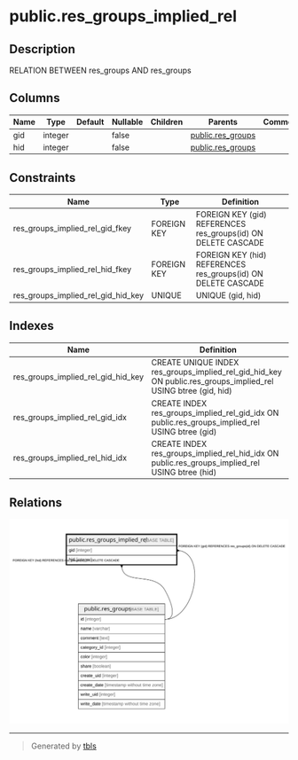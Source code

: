 # public.res_groups_implied_rel

## Description

RELATION BETWEEN res_groups AND res_groups

## Columns

| Name | Type | Default | Nullable | Children | Parents | Comment |
| ---- | ---- | ------- | -------- | -------- | ------- | ------- |
| gid | integer |  | false |  | [public.res_groups](public.res_groups.md) |  |
| hid | integer |  | false |  | [public.res_groups](public.res_groups.md) |  |

## Constraints

| Name | Type | Definition |
| ---- | ---- | ---------- |
| res_groups_implied_rel_gid_fkey | FOREIGN KEY | FOREIGN KEY (gid) REFERENCES res_groups(id) ON DELETE CASCADE |
| res_groups_implied_rel_hid_fkey | FOREIGN KEY | FOREIGN KEY (hid) REFERENCES res_groups(id) ON DELETE CASCADE |
| res_groups_implied_rel_gid_hid_key | UNIQUE | UNIQUE (gid, hid) |

## Indexes

| Name | Definition |
| ---- | ---------- |
| res_groups_implied_rel_gid_hid_key | CREATE UNIQUE INDEX res_groups_implied_rel_gid_hid_key ON public.res_groups_implied_rel USING btree (gid, hid) |
| res_groups_implied_rel_gid_idx | CREATE INDEX res_groups_implied_rel_gid_idx ON public.res_groups_implied_rel USING btree (gid) |
| res_groups_implied_rel_hid_idx | CREATE INDEX res_groups_implied_rel_hid_idx ON public.res_groups_implied_rel USING btree (hid) |

## Relations

![er](public.res_groups_implied_rel.svg)

---

> Generated by [tbls](https://github.com/k1LoW/tbls)
